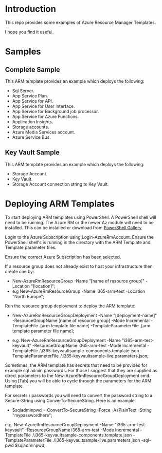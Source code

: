 # Introduction
This repo provides some examples of Azure Resource Manager Templates.

I hope you find it useful.

# Samples
## Complete Sample
This ARM template provides an example which deploys the following:
- Sql Server.
- App Service Plan.
- App Service for API.
- App Service for User Interface.
- App Service for Background job processor.
- App Service for Azure Functions.
- Application Insights.
- Storage accounts.
- Azure Media Services account.
- Azure Service Bus.

## Key Vault Sample
This ARM template provides an example which deploys the following:
- Storage Account.
- Key Vault.
- Storage Account connection string to Key Vault.


# Deploying ARM Templates
To start deploying ARM templates using PowerShell. A PowerShell shell will need to be running. The Azure RM or the newer Az module will need to be installed. This can be installed or download from [PowerShell Gallery](https://www.powershellgallery.com/packages/AzureRM/6.13.1)

Login to the Azure Subscription using Login-AzureRmAccount.
Ensure the PowerShell shell's is running in the directory with the ARM Template and Template parameter files.

Ensure the correct Azure Subscription has been selected.

If a resource group does not already exist to host your infrastructure then create one by:
- New-AzureRmResourceGroup -Name "[name of resource group]" -Location "[location]";
- e.g New-AzureRmResourceGroup -Name i365-arm-test -Location "North Europe";

Run the resource group deployment to deploy the ARM template:

- New-AzureRmResourceGroupDeployment -Name "[deployment-name]" -ResourceGroupName [name of resource group] -Mode Incremental -TemplateFile .\[arm template file name] -TemplateParameterFile .\[arm template parameter file name];

- e.g. New-AzureRmResourceGroupDeployment -Name "i365-arm-test-keyvault" -ResourceGroupName i365-arm-test -Mode Incremental -TemplateFile .\i365-keyvaultsample-components.template.json -TemplateParameterFile .\i365-keyvaultsample-live.parameters.json;

Sometimes, the ARM template has secrets that need to be provided for example sql admin passwords. For those I suggest that they are supplied as direct parameters to the New-AzureRmResourceGroupDeployment cmd. Using [Tab] you will be able to cycle through the parameters for the ARM template.

For secrets / passwords you will need to convert the password string to a Secure-String using ConverTo-SecureString.
Here is an example:
- $sqladminpwd = ConvertTo-SecureString -Force -AsPlainText -String "mypasswordhere";

e.g. New-AzureRmResourceGroupDeployment -Name "i365-arm-test-keyvault" -ResourceGroupName i365-arm-test -Mode Incremental -TemplateFile .\i365-keyvaultsample-components.template.json -TemplateParameterFile .\i365-keyvaultsample-live.parameters.json -sql-pwd $sqladminpwd;
